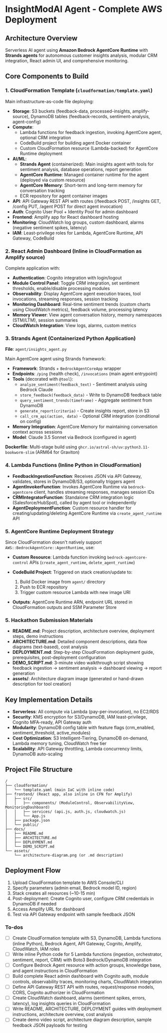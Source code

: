 <!-- 0d41eb42-f2e2-4e03-a04b-c4c99e4c2d92 104acb3f-08aa-4536-b5bd-ad755682f156 -->
# InsightModAI Agent - Complete AWS Deployment

## Architecture Overview

Serverless AI agent using **Amazon Bedrock AgentCore Runtime** with **Strands agents** for autonomous customer insights analysis, modular CRM integration, React admin UI, and comprehensive monitoring.

## Core Components to Build

### 1. CloudFormation Template (`cloudformation/template.yaml`)

Main infrastructure-as-code file deploying:

- **Storage**: S3 buckets (feedback-data, processed-insights, amplify-source), DynamoDB tables (feedback-records, sentiment-analysis, agent-config)
- **Compute**: 
  - Lambda functions for feedback ingestion, invoking AgentCore agent, optional CRM integration
  - CodeBuild project for building agent Docker container
  - Custom CloudFormation resource (Lambda-backed) for AgentCore Runtime deployment
- **AI/ML**: 
  - **Strands Agent** (containerized): Main insights agent with tools for sentiment analysis, database operations, report generation
  - **AgentCore Runtime**: Managed container runtime for the agent (deployed via custom resource)
  - **AgentCore Memory**: Short-term and long-term memory for conversation tracking
  - ECR repository for agent container images
- **API**: API Gateway REST API with routes (/feedback POST, /insights GET, /config PUT, /agent POST for direct agent invocation)
- **Auth**: Cognito User Pool + Identity Pool for admin dashboard
- **Frontend**: Amplify app for React dashboard hosting
- **Monitoring**: CloudWatch log groups, custom dashboard, alarms (negative sentiment spikes, latency)
- **IAM**: Least-privilege roles for Lambda, AgentCore Runtime, API Gateway, CodeBuild

### 2. React Admin Dashboard (Inline in CloudFormation as Amplify source)

Complete application with:

- **Authentication**: Cognito integration with login/logout
- **Module Control Panel**: Toggle CRM integration, set sentiment thresholds, enable/disable processing modules
- **Observability**: Display AgentCore agent execution traces, tool invocations, streaming responses, session tracking
- **Monitoring Dashboard**: Real-time sentiment trends (custom charts using CloudWatch metrics), feedback volume, processing latency
- **Memory Viewer**: View agent conversation history, memory namespaces (STM/LTM), session summaries
- **CloudWatch Integration**: View logs, alarms, custom metrics

### 3. Strands Agent (Containerized Python Application)

**File**: `agent/insights_agent.py`

Main AgentCore agent using Strands framework:

- **Framework**: Strands + `BedrockAgentCoreApp` wrapper
- **Endpoints**: `/ping` (health check), `/invocations` (main agent entrypoint)
- **Tools** (decorated with `@tool`):
  - `analyze_sentiment(feedback_text)` - Sentiment analysis using Bedrock Claude
  - `store_feedback(feedback_data)` - Write to DynamoDB feedback table
  - `query_sentiment_trends(timeframe)` - Aggregate sentiment from DynamoDB
  - `generate_report(criteria)` - Create insights report, store in S3
  - `call_crm_api(action, data)` - Optional CRM integration (conditional on config)
- **Memory Integration**: AgentCore Memory for maintaining conversation context across sessions
- **Model**: Claude 3.5 Sonnet via Bedrock (configured in agent)

**Dockerfile**: Multi-stage build using `ghcr.io/astral-sh/uv:python3.11-bookworm-slim` (ARM64 for Graviton)

### 4. Lambda Functions (Inline Python in CloudFormation)

- **FeedbackIngestionFunction**: Receives JSON via API Gateway, validates, stores in DynamoDB/S3, optionally triggers agent
- **AgentInvokerFunction**: Invokes AgentCore Runtime via `bedrock-agentcore` client, handles streaming responses, manages session IDs
- **CRMIntegratorFunction**: Standalone CRM integration logic (Salesforce/HubSpot), called by agent tool or independently
- **AgentDeploymentFunction**: Custom resource handler for creating/updating/deleting AgentCore Runtime via `create_agent_runtime` API

### 5. AgentCore Runtime Deployment Strategy

Since CloudFormation doesn't natively support `AWS::BedrockAgentCore::AgentRuntime`, use:

- **Custom Resource**: Lambda function invoking `bedrock-agentcore-control` APIs (`create_agent_runtime`, `delete_agent_runtime`)
- **CodeBuild Project**: Triggered on stack creation/update to:

  1. Build Docker image from `agent/` directory
  2. Push to ECR repository
  3. Trigger custom resource Lambda with new image URI

- **Outputs**: AgentCore Runtime ARN, endpoint URL stored in CloudFormation outputs and SSM Parameter Store

### 5. Hackathon Submission Materials

- **README.md**: Project description, architecture overview, deployment steps, demo instructions
- **ARCHITECTURE.md**: Detailed component descriptions, data flow diagrams (text-based), cost analysis
- **DEPLOYMENT.md**: Step-by-step CloudFormation deployment guide, prerequisites, post-deployment configuration
- **DEMO_SCRIPT.md**: 3-minute video walkthrough script showing feedback ingestion → sentiment analysis → dashboard viewing → report generation
- **assets/**: Architecture diagram image (generated or hand-drawn description for tool creation)

## Key Implementation Details

- **Serverless**: All compute via Lambda (pay-per-invocation), no EC2/RDS
- **Security**: KMS encryption for S3/DynamoDB, IAM least-privilege, Cognito MFA-ready, API Gateway auth
- **Modularity**: DynamoDB config table with feature flags (crm_enabled, sentiment_threshold, active_modules)
- **Cost Optimization**: S3 Intelligent-Tiering, DynamoDB on-demand, Lambda memory tuning, CloudWatch free tier
- **Scalability**: API Gateway throttling, Lambda concurrency limits, DynamoDB auto-scaling

## Project File Structure

```
/
├── cloudformation/
│   └── template.yaml (main IaC with inline code)
├── frontend/ (React app, also inline in CFN for Amplify)
│   ├── src/
│   │   ├── components/ (ModuleControl, ObservabilityView, MonitoringDashboard)
│   │   ├── services/ (api.js, auth.js, cloudwatch.js)
│   │   └── App.js
│   ├── package.json
│   └── public/
├── docs/
│   ├── README.md
│   ├── ARCHITECTURE.md
│   ├── DEPLOYMENT.md
│   └── DEMO_SCRIPT.md
└── assets/
    └── architecture-diagram.png (or .md description)
```

## Deployment Flow

1. Upload CloudFormation template to AWS Console/CLI
2. Specify parameters (admin email, Bedrock model ID, region)
3. Stack creates all resources (~10-15 min)
4. Post-deployment: Create Cognito user, configure CRM credentials in DynamoDB if needed
5. Access Amplify URL for dashboard
6. Test via API Gateway endpoint with sample feedback JSON

### To-dos

- [ ] Create CloudFormation template with S3, DynamoDB, Lambda functions (inline Python), Bedrock Agent, API Gateway, Cognito, Amplify, CloudWatch, IAM roles
- [ ] Write inline Python code for 5 Lambda functions (ingestion, orchestrator, sentiment, report, CRM) with Boto3 Bedrock/DynamoDB integration
- [ ] Configure Bedrock Agent resource with action groups, knowledge base, and agent instructions in CloudFormation
- [ ] Build complete React admin dashboard with Cognito auth, module controls, observability traces, monitoring charts, CloudWatch integration
- [ ] Define API Gateway REST API with routes, request/response models, CORS, Cognito authorizer in CloudFormation
- [ ] Create CloudWatch dashboard, alarms (sentiment spikes, errors, latency), log insights queries in CloudFormation
- [ ] Write README, ARCHITECTURE, DEPLOYMENT guides with deployment instructions, architecture overview, cost analysis
- [ ] Create demo video script, architecture diagram description, sample feedback JSON payloads for testing